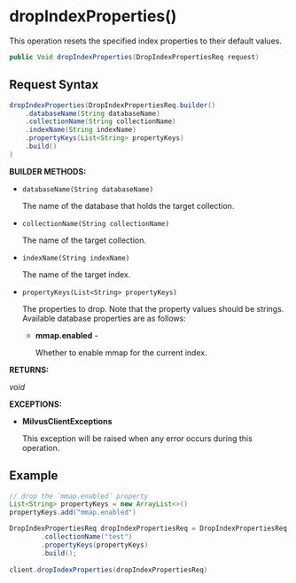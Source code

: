 # dropIndexProperties()

This operation resets the specified index properties to their default values.

```java
public Void dropIndexProperties(DropIndexPropertiesReq request)
```

## Request Syntax

```java
dropIndexProperties(DropIndexPropertiesReq.builder()
    .databaseName(String databaseName)
    .collectionName(String collectionName)
    .indexName(String indexName)
    .propertyKeys(List<String> propertyKeys)
    .build()
)
```

**BUILDER METHODS:**

- `databaseName(String databaseName)`

    The name of the database that holds the target collection.

- `collectionName(String collectionName)`

    The name of the target collection.

- `indexName(String indexName)`

    The name of the target index.

- `propertyKeys(List<String> propertyKeys)`

    The properties to drop. Note that the property values should be strings. Available database properties are as follows:

    - **mmap.enabled** -

        Whether to enable mmap for the current index.

**RETURNS:**

*void*

**EXCEPTIONS:**

- **MilvusClientExceptions**

    This exception will be raised when any error occurs during this operation.

## Example

```java
// drop the `mmap.enabled` property
List<String> propertyKeys = new ArrayList<>()
propertyKeys.add("mmap.enabled")

DropIndexPropertiesReq dropIndexPropertiesReq = DropIndexPropertiesReq.builder()
        .collectionName("test")
        .propertyKeys(propertyKeys)
        .build();
        
client.dropIndexProperties(dropIndexPropertiesReq)
```

